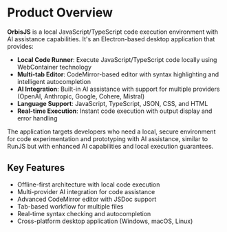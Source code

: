 # Product Overview

**OrbisJS** is a local JavaScript/TypeScript code execution environment with AI assistance capabilities. It's an Electron-based desktop application that provides:

- **Local Code Runner**: Execute JavaScript/TypeScript code locally using WebContainer technology
- **Multi-tab Editor**: CodeMirror-based editor with syntax highlighting and intelligent autocompletion
- **AI Integration**: Built-in AI assistance with support for multiple providers (OpenAI, Anthropic, Google, Cohere, Mistral)
- **Language Support**: JavaScript, TypeScript, JSON, CSS, and HTML
- **Real-time Execution**: Instant code execution with output display and error handling

The application targets developers who need a local, secure environment for code experimentation and prototyping with AI assistance, similar to RunJS but with enhanced AI capabilities and local execution guarantees.

## Key Features
- Offline-first architecture with local code execution
- Multi-provider AI integration for code assistance
- Advanced CodeMirror editor with JSDoc support
- Tab-based workflow for multiple files
- Real-time syntax checking and autocompletion
- Cross-platform desktop application (Windows, macOS, Linux)